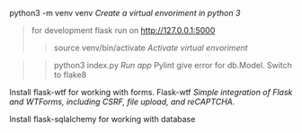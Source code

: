 python3 -m venv venv        *Create a virtual envoriment in python 3*

>for development flask run on <http://127.0.0.1:5000>
>>source venv/bin/activate    *Activate virtual envoriment* 

>>python3  index.py           *Run app*
Pylint give error for db.Model. Switch to flake8

Install flask-wtf for working with forms.
Flask-wtf  *Simple integration of Flask and WTForms, including CSRF, file upload, and reCAPTCHA.*

Install flask-sqlalchemy for working with database
